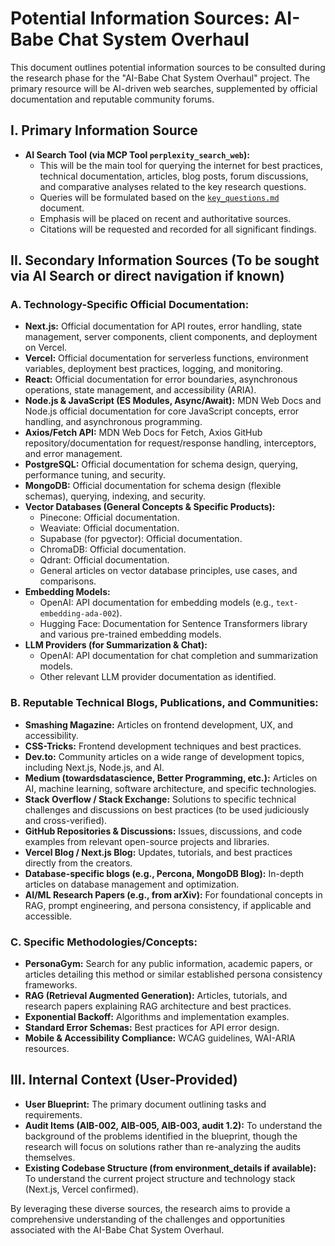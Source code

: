 # Potential Information Sources: AI-Babe Chat System Overhaul

This document outlines potential information sources to be consulted during the research phase for the "AI-Babe Chat System Overhaul" project. The primary resource will be AI-driven web searches, supplemented by official documentation and reputable community forums.

## I. Primary Information Source

*   **AI Search Tool (via MCP Tool `perplexity_search_web`):**
    *   This will be the main tool for querying the internet for best practices, technical documentation, articles, blog posts, forum discussions, and comparative analyses related to the key research questions.
    *   Queries will be formulated based on the [`key_questions.md`](./key_questions.md) document.
    *   Emphasis will be placed on recent and authoritative sources.
    *   Citations will be requested and recorded for all significant findings.

## II. Secondary Information Sources (To be sought via AI Search or direct navigation if known)

### A. Technology-Specific Official Documentation:

*   **Next.js:** Official documentation for API routes, error handling, state management, server components, client components, and deployment on Vercel.
*   **Vercel:** Official documentation for serverless functions, environment variables, deployment best practices, logging, and monitoring.
*   **React:** Official documentation for error boundaries, asynchronous operations, state management, and accessibility (ARIA).
*   **Node.js & JavaScript (ES Modules, Async/Await):** MDN Web Docs and Node.js official documentation for core JavaScript concepts, error handling, and asynchronous programming.
*   **Axios/Fetch API:** MDN Web Docs for Fetch, Axios GitHub repository/documentation for request/response handling, interceptors, and error management.
*   **PostgreSQL:** Official documentation for schema design, querying, performance tuning, and security.
*   **MongoDB:** Official documentation for schema design (flexible schemas), querying, indexing, and security.
*   **Vector Databases (General Concepts & Specific Products):**
    *   Pinecone: Official documentation.
    *   Weaviate: Official documentation.
    *   Supabase (for pgvector): Official documentation.
    *   ChromaDB: Official documentation.
    *   Qdrant: Official documentation.
    *   General articles on vector database principles, use cases, and comparisons.
*   **Embedding Models:**
    *   OpenAI: API documentation for embedding models (e.g., `text-embedding-ada-002`).
    *   Hugging Face: Documentation for Sentence Transformers library and various pre-trained embedding models.
*   **LLM Providers (for Summarization & Chat):**
    *   OpenAI: API documentation for chat completion and summarization models.
    *   Other relevant LLM provider documentation as identified.

### B. Reputable Technical Blogs, Publications, and Communities:

*   **Smashing Magazine:** Articles on frontend development, UX, and accessibility.
*   **CSS-Tricks:** Frontend development techniques and best practices.
*   **Dev.to:** Community articles on a wide range of development topics, including Next.js, Node.js, and AI.
*   **Medium (towardsdatascience, Better Programming, etc.):** Articles on AI, machine learning, software architecture, and specific technologies.
*   **Stack Overflow / Stack Exchange:** Solutions to specific technical challenges and discussions on best practices (to be used judiciously and cross-verified).
*   **GitHub Repositories & Discussions:** Issues, discussions, and code examples from relevant open-source projects and libraries.
*   **Vercel Blog / Next.js Blog:** Updates, tutorials, and best practices directly from the creators.
*   **Database-specific blogs (e.g., Percona, MongoDB Blog):** In-depth articles on database management and optimization.
*   **AI/ML Research Papers (e.g., from arXiv):** For foundational concepts in RAG, prompt engineering, and persona consistency, if applicable and accessible.

### C. Specific Methodologies/Concepts:

*   **PersonaGym:** Search for any public information, academic papers, or articles detailing this method or similar established persona consistency frameworks.
*   **RAG (Retrieval Augmented Generation):** Articles, tutorials, and research papers explaining RAG architecture and best practices.
*   **Exponential Backoff:** Algorithms and implementation examples.
*   **Standard Error Schemas:** Best practices for API error design.
*   **Mobile & Accessibility Compliance:** WCAG guidelines, WAI-ARIA resources.

## III. Internal Context (User-Provided)

*   **User Blueprint:** The primary document outlining tasks and requirements.
*   **Audit Items (AIB-002, AIB-005, AIB-003, audit 1.2):** To understand the background of the problems identified in the blueprint, though the research will focus on solutions rather than re-analyzing the audits themselves.
*   **Existing Codebase Structure (from environment_details if available):** To understand the current project structure and technology stack (Next.js, Vercel confirmed).

By leveraging these diverse sources, the research aims to provide a comprehensive understanding of the challenges and opportunities associated with the AI-Babe Chat System Overhaul.
